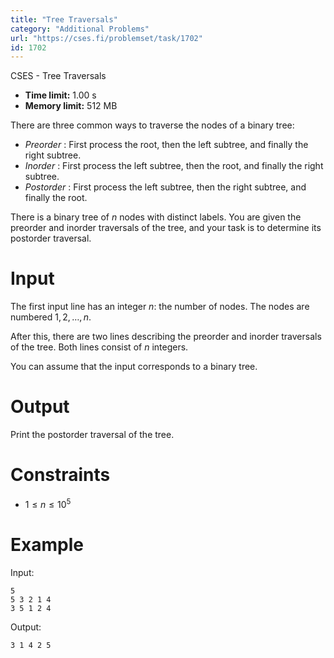 ```yaml
---
title: "Tree Traversals"
category: "Additional Problems"
url: "https://cses.fi/problemset/task/1702"
id: 1702
---
```


CSES - Tree Traversals

  * **Time limit:** 1.00 s
  * **Memory limit:** 512 MB

There are three common ways to traverse the nodes of a binary tree:

  * _Preorder_ : First process the root, then the left subtree, and finally the right subtree.
  * _Inorder_ : First process the left subtree, then the root, and finally the right subtree.
  * _Postorder_ : First process the left subtree, then the right subtree, and finally the root.

There is a binary tree of $n$ nodes with distinct labels. You are given the
preorder and inorder traversals of the tree, and your task is to determine its
postorder traversal.

# Input

The first input line has an integer $n$: the number of nodes. The nodes are
numbered $1,2,\dots,n$.

After this, there are two lines describing the preorder and inorder traversals
of the tree. Both lines consist of $n$ integers.

You can assume that the input corresponds to a binary tree.

# Output

Print the postorder traversal of the tree.

# Constraints

  * $1 \le n \le 10^5$

# Example

Input:

    
    
    5
    5 3 2 1 4
    3 5 1 2 4
    

Output:

    
    
    3 1 4 2 5
    

